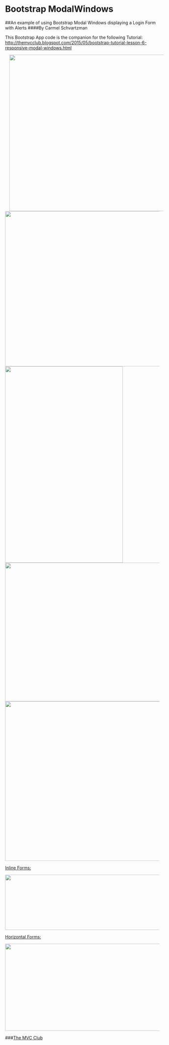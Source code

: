 # Bootstrap ModalWindows
##An example of using Bootstrap Modal Windows displaying a  Login Form with Alerts
####By Carmel Schvartzman

This Bootstrap App code is the companion for the following Tutorial:
 http://themvcclub.blogspot.com/2015/05/bootstrap-tutorial-lesson-6-responsive-modal-windows.html

<a href="http://themvcclub.blogspot.com/2015/05/bootstrap-tutorial-lesson-6-responsive-modal-windows.html" imageanchor="1" target="_blank" style="margin-left: 1em; margin-right: 1em;">


<img border="0" height="510" src="http://1.bp.blogspot.com/-T-WPZnSVxgM/VWWzPfL0b2I/AAAAAAAAK_U/lp-pchFXj9k/s640/1.png" width="640" />

<img border="0" height="506" src="http://3.bp.blogspot.com/-I7AzxGfc1uM/VWWzRQUHe2I/AAAAAAAAK_E/hcx1Rnqpj5U/s640/2.png" width="640" />

<img border="0" height="640" src="http://1.bp.blogspot.com/-Kv9TRd38YnE/VWWzRrJTbsI/AAAAAAAAK-g/aE-ECPWblvU/s640/3.png" width="384" />

<img border="0" height="452" src="http://1.bp.blogspot.com/-2Qjwh5cgcrU/VWWzSP1CK-I/AAAAAAAAK_A/0XDdFBKvmt0/s640/4.png" width="640" />

<img border="0" height="520" src="http://2.bp.blogspot.com/-AjFEMJna1ao/VWWzSYFgmWI/AAAAAAAAK-8/iO2oK4m7a84/s640/5.png" width="640" />


Inline Forms:


<img border="0" height="180" src="http://1.bp.blogspot.com/-x43z3xC3EH8/VWWzS7ner-I/AAAAAAAAK-s/tVHvHl6-1fY/s640/6.png" width="640" />


Horizontal Forms:


<img border="0" height="284" src="http://1.bp.blogspot.com/-ceHjucSR49s/VWWzTdTcDQI/AAAAAAAAK-0/6MhUc76FSgQ/s640/7.png" width="640" />


</a>

###<a href="http://themvcclub.blogspot.com/"   target="_blank"  >The MVC Club</a>


